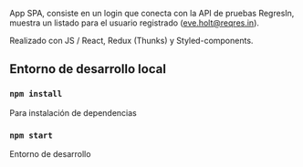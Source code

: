 App SPA, consiste en un login que conecta con la API de pruebas RegresIn, muestra un listado para el usuario registrado (eve.holt@reqres.in). 

Realizado con JS / React, Redux (Thunks) y Styled-components.

## Entorno de desarrollo local

### `npm install`
Para instalación de dependencias

### `npm start`
Entorno de desarrollo
